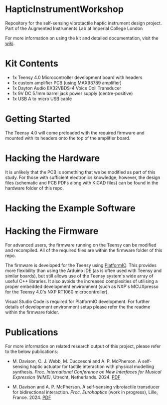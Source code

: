 # HapticInstrumentWorkshop
Repository for the self-sensing vibrotactile haptic instrument design project. Part of the Augmented Instruments Lab at Imperial College London

For more information on using the kit and detailed documentation, visit the [wiki](https://github.com/davisonaudio/HapticInstrumentWorkshop/wiki).

# Kit Contents

- 1x Teensy 4.0 Microcontroller development board with headers
- 1x custom amplifier PCB (using MAX98789 amplifier)
- 1x Dayton Audio EX32VBDS-4 Voice Coil Transducer
- 1x 9V DC 5.1mm barrel jack power supply (centre-positive)
- 1x USB A to micro USB cable

# Getting Started
The Teensy 4.0 will come preloaded with the required firmware and mounted with its headers onto the top of the amplifier board. 

# Hacking the Hardware

It is unlikely that the PCB is something that we be modified as part of this study. For those with sufficient electronics knowledge, however, the design files (schematic and PCB PDFs along with KiCAD files) can be found in the hardware folder of this repo.

# Hacking the Example Software

# Hacking the Firmware
For advanced users, the firmware running on the Teensy can be modified and recompiled. All of the required files are within the firmware folder of this repo.

The firmware is developed for the Teensy using [PlatformIO](https://platformio.org). This provides more flexibility than using the Arduino IDE (as is often used with Teensy and similar boards), but still allows use of the Teensy system's wide array of useful C++ libraries. It also avoids the increased complexities of utilising a proper embedded development environment (such as NXP's MCUXpresso for the Teensy 4.0's NXP RT1060 microcontroller).

Visual Studio Code is required for PlatformIO development. For further details of development environment setup please refer the the readme within the firmware folder.


# Publications
For more information on related research output of this project, please refer to the below publications:

- M. Davison, C. J. Webb, M. Ducceschi and A. P. McPherson. A self-sensing haptic actuator for tactile interaction with physical modelling synthesis. *Proc. International Conference on New Interfaces for Musical Expression (NIME)*, Utrecht, Netherlands. 2024. [PDF](http://instrumentslab.org/data/andrew/davison_nime2024.pdf)

- M. Davison and A. P. McPherson. A self-sensing vibrotactile transducer for bidirectional interaction. *Proc. Eurohaptics* (work in progress), Lille, France. 2024. [PDF](http://instrumentslab.org/data/andrew/davison_eurohaptics2024.pdf)
